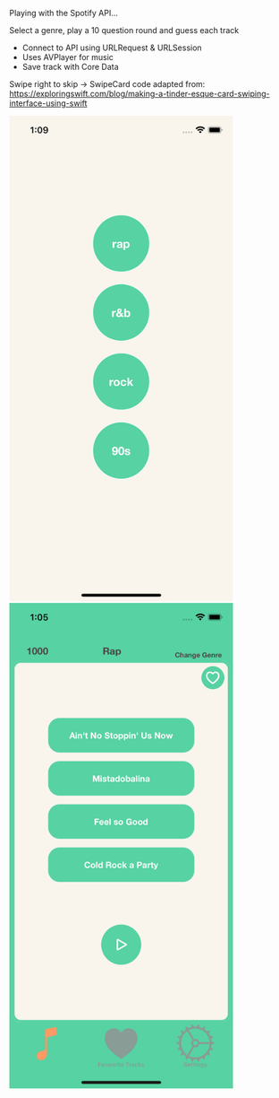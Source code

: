 Playing with the Spotify API...

Select a genre, play a 10 question round and guess each track

* Connect to API using URLRequest & URLSession
* Uses AVPlayer for music
* Save track with Core Data

Swipe right to skip ->
SwipeCard code adapted from: https://exploringswift.com/blog/making-a-tinder-esque-card-swiping-interface-using-swift

<div>
  <img src="https://github.com/nour-habib/guessthetune_swift/blob/main/main.png" width="400">
<img src="https://github.com/nour-habib/guessthetune_swift/blob/main/gamescreen.png" width="400">
</div>
